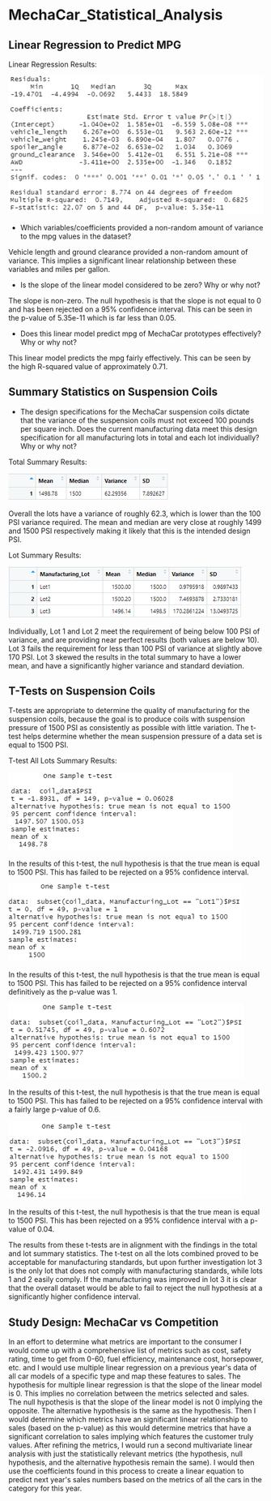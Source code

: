 # MechaCar_Statistical_Analysis

## Linear Regression to Predict MPG
Linear Regression Results:

![](Resources/linear_reg_mpg.PNG)

* Which variables/coefficients provided a non-random amount of variance to the mpg values in the dataset?

Vehicle length and ground clearance provided a non-random amount of variance. This implies a significant linear relationship between these variables and miles per gallon.


* Is the slope of the linear model considered to be zero? Why or why not?

The slope is non-zero. The null hypothesis is that the slope is not equal to 0 and has been rejected on a 95% confidence interval. This can be seen in the p-value of 5.35e-11 which is far less than 0.05.


* Does this linear model predict mpg of MechaCar prototypes effectively? Why or why not?

This linear model predicts the mpg fairly effectively. This can be seen by the high R-squared value of approximately 0.71.


## Summary Statistics on Suspension Coils

* The design specifications for the MechaCar suspension coils dictate that the variance of the suspension coils must not exceed 100 pounds per square inch. Does the current manufacturing data meet this design specification for all 
manufacturing lots in total and each lot individually? Why or why not?

Total Summary Results:

![](Resources/total_summary.PNG)

Overall the lots have a variance of roughly 62.3, which is lower than the 100 PSI variance required. The mean and median are very close at roughly 1499 and 1500 PSI respectively making it likely that this is the intended design PSI.


Lot Summary Results:

![](Resources/lot_summary.PNG)

Individually, Lot 1 and Lot 2 meet the requirement of being below 100 PSI of variance, and are providing near perfect results (both values are below 10). Lot 3 fails the requirement for less than 100 PSI of variance at slightly above 170
PSI. Lot 3 skewed the results in the total summary to have a lower mean, and have a significantly higher variance and standard deviation.


## T-Tests on Suspension Coils

T-tests are appropriate to determine the quality of manufacturing for the suspension coils, because the goal is to produce coils with suspension pressure of 1500 PSI as consistently as possible with little variation. The t-test helps 
determine whether the mean suspension pressure of a data set is equal to 1500 PSI.

T-test All Lots Summary Results:

![](Resources/totalt.PNG)

In the results of this t-test, the null hypothesis is that the true mean is equal to 1500 PSI. This has failed to be rejected on a 95% confidence interval. 

![](Resources/lot1t.PNG)

In the results of this t-test, the null hypothesis is that the true mean is equal to 1500 PSI. This has failed to be rejected on a 95% confidence interval definitively as the p-value was 1. 

![](Resources/lot2t.PNG)

In the results of this t-test, the null hypothesis is that the true mean is equal to 1500 PSI. This has failed to be rejected on a 95% confidence interval with a fairly large p-value of 0.6. 

![](Resources/lot3t.PNG)

In the results of this t-test, the null hypothesis is that the true mean is equal to 1500 PSI. This has been rejected on a 95% confidence interval with a p-value of 0.04.

The results from these t-tests are in alignment with the findings in the total and lot summary statistics. The t-test on all the lots combined proved to be acceptable for manufacturing standards, but upon further investigation lot 3 is 
the only lot that does not comply with manufacturing standards, while lots 1 and 2 easily comply. If the manufacturing was improved in lot 3 it is clear that the overall dataset would be able to fail to reject the null hypothesis at a 
significantly higher confidence interval.  


## Study Design: MechaCar vs Competition

In an effort to determine what metrics are important to the consumer I would come up with a comprehensive list of metrics such as cost, safety rating, time to get from 0-60, fuel efficiency, maintenance cost, horsepower, etc. and I would
use multiple linear regression on a previous year's data of all car models of a specific type and map these features to sales. The hypothesis for multiple linear regression is that the slope of the linear model is 0. This implies no 
correlation between the metrics selected and sales. The null hypothesis is that the slope of the linear model is not 0 implying the opposite. The alternative hypothesis is the same as the hypothesis. Then I would determine which metrics 
have an significant linear relationship to sales (based on the p-value) as this would determine metrics that have a significant correlation to sales implying which features the customer truly values.  After refining the metrics, I would 
run a second multivariate linear analysis with just the statistically relevant metrics (the hypothesis, null hypothesis, and the alternative hypothesis remain the same). I would then use the coefficients found in this process to create a 
linear equation to predict next year's sales numbers based on the metrics of all the cars in the category for this year. 


